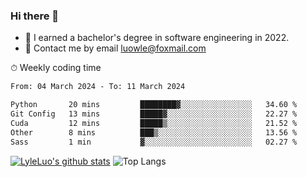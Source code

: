 ### Hi there 👋
<!--I have been a GitHub member for [![Years Badge](https://badges.pufler.dev/years/LyleLuo)](https://badges.pufler.dev)-->
- 🌱 I earned a bachelor's degree in software engineering in 2022.
- 💬 Contact me by email luowle@foxmail.com
<!--
**LyleLuo/LyleLuo** is a ✨ _special_ ✨ repository because its `README.md` (this file) appears on your GitHub profile.

Here are some ideas to get you started:
- 👯 I’m looking to collaborate on ...
- 🤔 I’m looking for help with ...
- 📫 How to reach me: ...
- 😄 Pronouns: ...
- ⚡ Fun fact: ...
-->

<!--💻 Coding Activity Logging

[![Commits Badge](https://badges.pufler.dev/commits/weekly/LyleLuo)](https://badges.pufler.dev)-->

⏱ Weekly coding time

<!--START_SECTION:waka-->

```txt
From: 04 March 2024 - To: 11 March 2024

Python       20 mins         ████████▓░░░░░░░░░░░░░░░░   34.60 %
Git Config   13 mins         █████▓░░░░░░░░░░░░░░░░░░░   22.27 %
Cuda         12 mins         █████▒░░░░░░░░░░░░░░░░░░░   21.52 %
Other        8 mins          ███▒░░░░░░░░░░░░░░░░░░░░░   13.56 %
Sass         1 min           ▓░░░░░░░░░░░░░░░░░░░░░░░░   02.27 %
```

<!--END_SECTION:waka-->

[![LyleLuo's github stats](https://github-readme-stats.vercel.app/api?username=LyleLuo&count_private=true&show_icons=true&hide=issues&hide_border=true)](https://github.com/anuraghazra/github-readme-stats)
![Top Langs](https://github-readme-stats.vercel.app/api/top-langs/?username=LyleLuo&layout=compact&hide_border=true) 
<!--[![LyleLuo's wakatime stats](https://github-readme-stats.vercel.app/api/wakatime?username=luowle)](https://github.com/anuraghazra/github-readme-stats)-->
